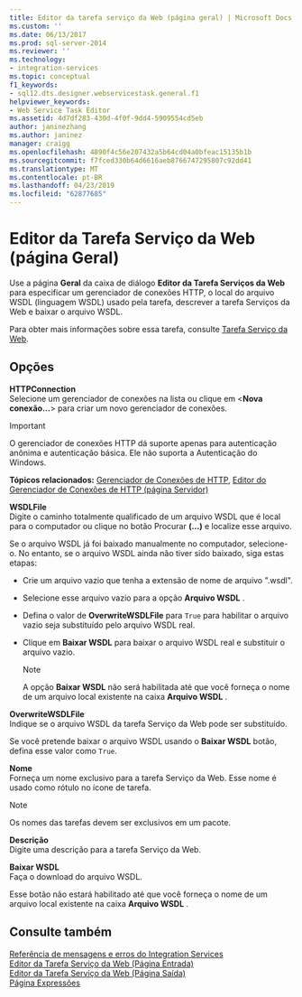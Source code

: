 ```yaml
---
title: Editor da tarefa serviço da Web (página geral) | Microsoft Docs
ms.custom: ''
ms.date: 06/13/2017
ms.prod: sql-server-2014
ms.reviewer: ''
ms.technology:
- integration-services
ms.topic: conceptual
f1_keywords:
- sql12.dts.designer.webservicestask.general.f1
helpviewer_keywords:
- Web Service Task Editor
ms.assetid: 4d7df283-430d-4f0f-9dd4-5909554cd5eb
author: janinezhang
ms.author: janinez
manager: craigg
ms.openlocfilehash: 4890f4c56e207432a5b64cd04a0bfeac15135b1b
ms.sourcegitcommit: f7fced330b64d6616aeb8766747295807c92dd41
ms.translationtype: MT
ms.contentlocale: pt-BR
ms.lasthandoff: 04/23/2019
ms.locfileid: "62877685"
---
```

# <a name="web-service-task-editor-general-page"></a>Editor da Tarefa Serviço da Web (página Geral)
  Use a página **Geral** da caixa de diálogo **Editor da Tarefa Serviços da Web** para especificar um gerenciador de conexões HTTP, o local do arquivo WSDL (linguagem WSDL) usado pela tarefa, descrever a tarefa Serviços da Web e baixar o arquivo WSDL.  
  
 Para obter mais informações sobre essa tarefa, consulte [Tarefa Serviço da Web](control-flow/web-service-task.md).  
  
## <a name="options"></a>Opções  
 **HTTPConnection**  
 Selecione um gerenciador de conexões na lista ou clique em \<**Nova conexão…**> para criar um novo gerenciador de conexões.  
  
> [!IMPORTANT]  
>  O gerenciador de conexões HTTP dá suporte apenas para autenticação anônima e autenticação básica. Ele não suporta a Autenticação do Windows.  
  
 **Tópicos relacionados:**  [Gerenciador de Conexões de HTTP](connection-manager/http-connection-manager.md), [Editor do Gerenciador de Conexões de HTTP &#40;página Servidor&#41;](../../2014/integration-services/http-connection-manager-editor-server-page.md)  
  
 **WSDLFile**  
 Digite o caminho totalmente qualificado de um arquivo WSDL que é local para o computador ou clique no botão Procurar **(…)** e localize esse arquivo.  
  
 Se o arquivo WSDL já foi baixado manualmente no computador, selecione-o. No entanto, se o arquivo WSDL ainda não tiver sido baixado, siga estas etapas:  
  
-   Crie um arquivo vazio que tenha a extensão de nome de arquivo ".wsdl".  
  
-   Selecione esse arquivo vazio para a opção **Arquivo WSDL** .  
  
-   Defina o valor de **OverwriteWSDLFile** para `True` para habilitar o arquivo vazio seja substituído pelo arquivo WSDL real.  
  
-   Clique em **Baixar WSDL** para baixar o arquivo WSDL real e substituir o arquivo vazio.  
  
    > [!NOTE]  
    >  A opção **Baixar WSDL** não será habilitada até que você forneça o nome de um arquivo local existente na caixa **Arquivo WSDL** .  
  
 **OverwriteWSDLFile**  
 Indique se o arquivo WSDL da tarefa Serviço da Web pode ser substituído.  
  
 Se você pretende baixar o arquivo WSDL usando o **Baixar WSDL** botão, defina esse valor como `True`.  
  
 **Nome**  
 Forneça um nome exclusivo para a tarefa Serviço da Web. Esse nome é usado como rótulo no ícone de tarefa.  
  
> [!NOTE]  
>  Os nomes das tarefas devem ser exclusivos em um pacote.  
  
 **Descrição**  
 Digite uma descrição para a tarefa Serviço da Web.  
  
 **Baixar WSDL**  
 Faça o download do arquivo WSDL.  
  
 Esse botão não estará habilitado até que você forneça o nome de um arquivo local existente na caixa **Arquivo WSDL** .  
  
## <a name="see-also"></a>Consulte também  
 [Referência de mensagens e erros do Integration Services](../../2014/integration-services/integration-services-error-and-message-reference.md)   
 [Editor da Tarefa Serviço da Web &#40;Página Entrada&#41;](../../2014/integration-services/web-service-task-editor-input-page.md)   
 [Editor da Tarefa Serviço da Web &#40;Página Saída&#41;](../../2014/integration-services/web-service-task-editor-output-page.md)   
 [Página Expressões](expressions/expressions-page.md)  
  
  
